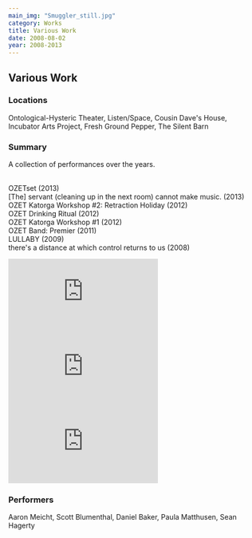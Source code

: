 ```yaml
---
main_img: "Smuggler_still.jpg"
category: Works
title: Various Work
date: 2008-08-02
year: 2008-2013
---
```

## Various Work

### Locations

Ontological-Hysteric Theater, Listen/Space, Cousin Dave's House, Incubator Arts Project, Fresh Ground Pepper, The Silent Barn

### Summary

A collection of performances over the years.<br><br>

OZETset (2013)<br>
[The] servant (cleaning up in the next room) cannot make music. (2013)<br>
OZET Katorga Workshop #2: Retraction Holiday (2012)<br>
OZET Drinking Ritual (2012)<br>
OZET Katorga Workshop #1 (2012)<br>
OZET Band: Premier (2011)<br>
LULLABY (2009)<br>
there's a distance at which control returns to us (2008)

<div class="row videos">
  <iframe class="col-sm-4 col-xs-12" src="https://www.youtube.com/embed/YU99RLUPTGE" frameborder="0" allowfullscreen></iframe>
  <iframe class="col-sm-4 col-xs-12" src="https://www.youtube.com/embed/20rdRL6R13w" frameborder="0" allowfullscreen></iframe>
  <iframe class="col-sm-4 col-xs-12" src="https://www.youtube.com/embed/jFyXxg6OMS8" frameborder="0" allowfullscreen></iframe>
</div>

### Performers

Aaron Meicht, Scott Blumenthal, Daniel Baker, Paula Matthusen, Sean Hagerty
